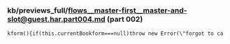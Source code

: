 ### kb/previews_full/flows__master-first__master-and-slot@guest.har.part004.md (part 002)

```md
kform(){if(this.currentBookform===null)throw new Error(\"forgot to ca
```

```
